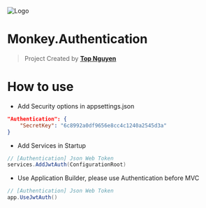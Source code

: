﻿![Logo](favicon.ico)
# Monkey.Authentication
> Project Created by [**Top Nguyen**](http://topnguyen.net)

# How to use
- Add Security options in appsettings.json
```json
"Authentication": {
    "SecretKey": "6c8992a0df9656e8cc4c1240a2545d3a"
}
```

- Add Services in Startup
```csharp
// [Authentication] Json Web Token
services.AddJwtAuth(ConfigurationRoot)
```

- Use Application Builder, please use Authentication before MVC
```csharp
// [Authentication] Json Web Token
app.UseJwtAuth()
```